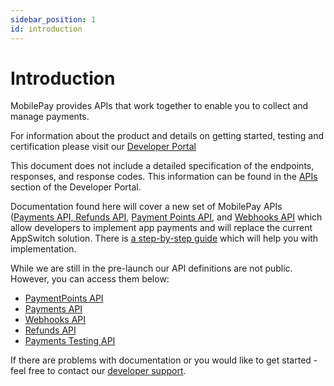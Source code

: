 ```yaml
---
sidebar_position: 1
id: introduction
---
```


# Introduction

MobilePay provides APIs that work together to enable you to collect and manage payments.

For information about the product and details on getting started, testing and certification please visit our [Developer Portal](https://developer.mobilepay.dk/products/)

This document does not include a detailed specification of the endpoints, responses, and response codes. This information can be found in the [APIs](https://developer.mobilepay.dk/product/) section of the Developer Portal.

Documentation found here will cover a new set of MobilePay APIs ([Payments API, Refunds API](/docs/payments-refunds/overview), [Payment Points API](/docs/payment-points-api), and [Webhooks API](/docs/webhooks-api) which allow developers to implement app payments and will replace the current AppSwitch solution. There is [a step-by-step guide](/docs/guides/app-payments/how-it-works) which will help you with implementation.

While we are still in the pre-launch our API definitions are not public. However, you can access them below:

- [PaymentPoints API](https://mobilepaydev.github.io/MobilePay-Payments-API/redoc-paymentpoints)
- [Payments API](https://mobilepaydev.github.io/MobilePay-Payments-API/redoc-payments)
- [Webhooks API](https://mobilepaydev.github.io/MobilePay-Payments-API/redoc-webhooks)
- [Refunds API](https://mobilepaydev.github.io/MobilePay-Payments-API/redoc-refunds)
- [Payments Testing API](https://mobilepaydev.github.io/MobilePay-Payments-API/redoc-payments-testing)

If there are problems with documentation or you would like to get started - feel free to contact our [developer support](mailto:developer@mobilepay.dk).
